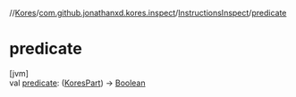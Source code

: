 //[Kores](../../../index.md)/[com.github.jonathanxd.kores.inspect](../index.md)/[InstructionsInspect](index.md)/[predicate](predicate.md)

# predicate

[jvm]\
val [predicate](predicate.md): ([KoresPart](../../com.github.jonathanxd.kores/-kores-part/index.md)) -> [Boolean](https://kotlinlang.org/api/latest/jvm/stdlib/kotlin/-boolean/index.html)
